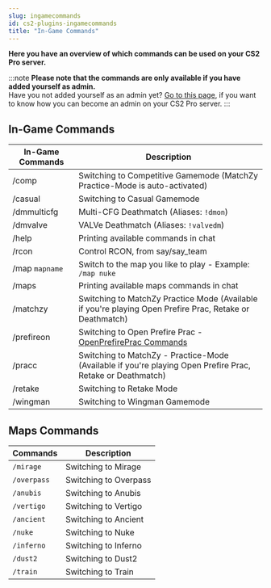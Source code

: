 ```yaml
---
slug: ingamecommands
id: cs2-plugins-ingamecommands
title: "In-Game Commands"
---
```

**Here you have an overview of which commands can be used on your CS2 Pro server.**

:::note
**Please note that the commands are only available if you have added yourself as admin.**
<br />
Have you not added yourself as an admin yet?
[Go to this page](https://help.fshost.me/docs/cs2/becomeadmin), if you want to know how you can become an admin on your CS2 Pro server.
:::

## In-Game Commands
| In-Game Commands | Description |
| ------------ | ----------- |
| /comp | Switching to Competitive Gamemode (MatchZy Practice-Mode is auto-activated) |
| /casual | Switching to Casual Gamemode |
| /dmmulticfg | Multi-CFG Deathmatch (Aliases: `!dmon`) |
| /dmvalve | VALVe Deathmatch (Aliases: `!valvedm`) |
| /help | Printing available commands in chat |
| /rcon | Control RCON, from say/say_team |
| /map `mapname` | Switch to the map you like to play - Example: `/map nuke` |
| /maps | Printing available maps commands in chat |
| /matchzy | Switching to MatchZy Practice Mode (Available if you're playing Open Prefire Prac, Retake or Deathmatch) |
| /prefireon | Switching to Open Prefire Prac - [OpenPrefirePrac Commands](https://help.fshost.me/docs/cs2/plugins/openprefireprac) |
| /pracc | Switching to MatchZy - Practice-Mode (Available if you're playing Open Prefire Prac, Retake or Deathmatch) |
| /retake | Switching to Retake Mode |
| /wingman | Switching to Wingman Gamemode | 


## Maps Commands
| Commands | Description |
| ---- | ---- |
| `/mirage` | Switching to Mirage |
| `/overpass` | Switching to Overpass |
| `/anubis` | Switching to Anubis |
| `/vertigo` | Switching to Vertigo |
| `/ancient` | Switching to Ancient |
| `/nuke` | Switching to Nuke |
| `/inferno` | Switching to Inferno |
| `/dust2` | Switching to Dust2 |
| `/train` | Switching to Train |

